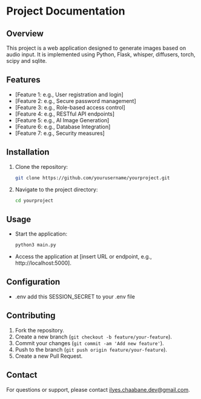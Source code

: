 # Project Documentation

## Overview

This project is a web application designed to generate images based on audio input. It is implemented using Python, Flask, whisper, diffusers, torch, scipy and sqlite.

## Features

- [Feature 1: e.g., User registration and login]
- [Feature 2: e.g., Secure password management]
- [Feature 3: e.g., Role-based access control]
- [Feature 4: e.g., RESTful API endpoints]
- [Feature 5: e.g., AI Image Generation]
- [Feature 6: e.g., Database Integration]
- [Feature 7: e.g., Security measures]

## Installation

1. Clone the repository:
    ```bash
    git clone https://github.com/yourusername/yourproject.git
    ```
2. Navigate to the project directory:
    ```bash
    cd yourproject
    ```

## Usage

- Start the application:
  ```bash
  python3 main.py
  ```
- Access the application at [insert URL or endpoint, e.g., http://localhost:5000].

## Configuration

- .env add this SESSION_SECRET to your .env file

## Contributing

1. Fork the repository.
2. Create a new branch (`git checkout -b feature/your-feature`).
3. Commit your changes (`git commit -am 'Add new feature'`).
4. Push to the branch (`git push origin feature/your-feature`).
5. Create a new Pull Request.


## Contact

For questions or support, please contact ilyes.chaabane.dev@gmail.com.

